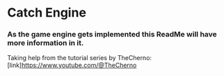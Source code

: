 # Catch Engine

### As the game engine gets implemented this ReadMe will have more information in it. 


Taking help from the tutorial series by TheCherno: [link]https://www.youtube.com/@TheCherno
